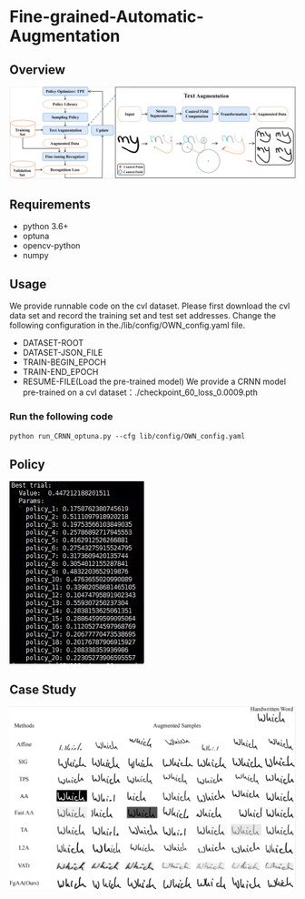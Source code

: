 # Fine-grained-Automatic-Augmentation

## Overview
![image](https://github.com/IMU-MachineLearningSXD/Fine-grained-Automatic-Augmentation/blob/main/img/Framework.jpg)

## Requirements
- python 3.6+
- optuna
- opencv-python
- numpy

## Usage
We provide runnable code on the cvl dataset.
Please first download the cvl data set and record the training set and test set addresses.
Change the following configuration in the./lib/config/OWN_config.yaml file.
- DATASET-ROOT
- DATASET-JSON_FILE
- TRAIN-BEGIN_EPOCH
- TRAIN-END_EPOCH
- RESUME-FILE(Load the pre-trained model)
We provide a CRNN model pre-trained on a cvl dataset：./checkpoint_60_loss_0.0009.pth
### Run the following code
    python run_CRNN_optuna.py --cfg lib/config/OWN_config.yaml

## Policy
![image](https://github.com/IMU-MachineLearningSXD/Fine-grained-Automatic-Augmentation/blob/main/img/Policy.jpg)

## Case Study
![image](https://github.com/IMU-MachineLearningSXD/Fine-grained-Automatic-Augmentation/blob/main/img/Case_study.jpg)

